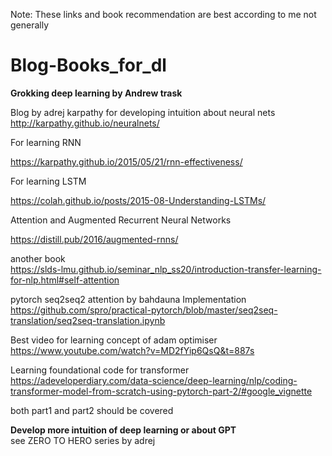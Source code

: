 Note: These links and book recommendation are best according to me not generally

# Blog-Books_for_dl 

**Grokking deep learning by Andrew trask**

Blog by adrej karpathy for developing intuition about neural nets
http://karpathy.github.io/neuralnets/

For learning RNN

https://karpathy.github.io/2015/05/21/rnn-effectiveness/

For learning LSTM

https://colah.github.io/posts/2015-08-Understanding-LSTMs/

Attention and Augmented Recurrent Neural Networks


https://distill.pub/2016/augmented-rnns/


another book <br/>
https://slds-lmu.github.io/seminar_nlp_ss20/introduction-transfer-learning-for-nlp.html#self-attention

pytorch seq2seq2 attention by bahdauna Implementation <br/>
https://github.com/spro/practical-pytorch/blob/master/seq2seq-translation/seq2seq-translation.ipynb

Best video for learning concept of  adam optimiser <br/>
https://www.youtube.com/watch?v=MD2fYip6QsQ&t=887s


Learning foundational code for transformer
https://adeveloperdiary.com/data-science/deep-learning/nlp/coding-transformer-model-from-scratch-using-pytorch-part-2/#google_vignette

both part1 and part2 should be covered

**Develop more intuition of deep learning or about GPT** <br/>
see ZERO TO HERO series by adrej




